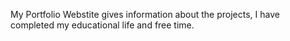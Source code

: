 My Portfolio Webstite gives information about the projects, I have completed my educational life and free time. 

